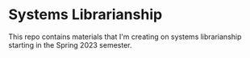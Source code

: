 # Systems Librarianship

This repo contains materials that I'm creating on systems
librarianship starting in the Spring 2023 semester.
